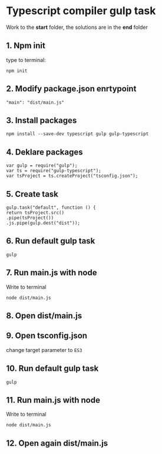 # Typescript compiler gulp task

Work to the <b>start</b> folder, the solutions are in the <b>end</b> folder

## 1. Npm init
type to terminal:

```$xslt
npm init
```

## 2. Modify package.json enrtypoint

```$xslt
"main": "dist/main.js"
```

## 3. Install packages

```$xslt
npm install --save-dev typescript gulp gulp-typescript
```

## 4. Deklare packages

```$xslt
var gulp = require("gulp");
var ts = require("gulp-typescript");
var tsProject = ts.createProject("tsconfig.json");
```
## 5. Create task

```$xslt
gulp.task("default", function () {
return tsProject.src()
.pipe(tsProject())
.js.pipe(gulp.dest("dist"));
```

## 6. Run default gulp task

```$xslt
gulp
```

## 7. Run main.js with node
Write to terminal
```$xslt
node dist/main.js
```

## 8. Open dist/main.js

## 9. Open tsconfig.json

change target parameter to ```ES3```

## 10. Run default gulp task

```$xslt
gulp
```
## 11. Run main.js with node
Write to terminal
```$xslt
node dist/main.js
```

## 12. Open again dist/main.js